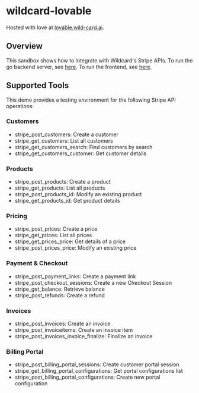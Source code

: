 # wildcard-lovable

Hosted with love at [lovable.wild-card.ai](https://lovable.wild-card.ai).

## Overview

This sandbox shows how to integrate with Wildcard's Stripe APIs.
To run the go backend server, see [here](go-server/README.md).
To run the frontend, see [here](sandbox/README.md).

## Supported Tools

This demo provides a testing environment for the following Stripe API operations:

### Customers
- stripe_post_customers: Create a customer
- stripe_get_customers: List all customers
- stripe_get_customers_search: Find customers by search
- stripe_get_customers_customer: Get customer details

### Products
- stripe_post_products: Create a product
- stripe_get_products: List all products
- stripe_post_products_id: Modify an existing product
- stripe_get_products_id: Get product details

### Pricing
- stripe_post_prices: Create a price
- stripe_get_prices: List all prices
- stripe_get_prices_price: Get details of a price
- stripe_post_prices_price: Modify an existing price

### Payment & Checkout
- stripe_post_payment_links: Create a payment link
- stripe_post_checkout_sessions: Create a new Checkout Session
- stripe_get_balance: Retrieve balance
- stripe_post_refunds: Create a refund

### Invoices
- stripe_post_invoices: Create an invoice
- stripe_post_invoiceitems: Create an invoice item
- stripe_post_invoices_invoice_finalize: Finalize an invoice

### Billing Portal
- stripe_post_billing_portal_sessions: Create customer portal session
- stripe_get_billing_portal_configurations: Get portal configurations list
- stripe_post_billing_portal_configurations: Create new portal configuration
